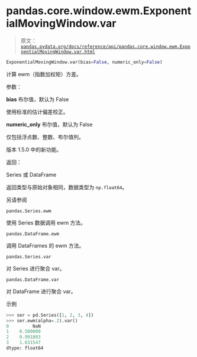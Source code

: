 # pandas.core.window.ewm.ExponentialMovingWindow.var

> 原文：[`pandas.pydata.org/docs/reference/api/pandas.core.window.ewm.ExponentialMovingWindow.var.html`](https://pandas.pydata.org/docs/reference/api/pandas.core.window.ewm.ExponentialMovingWindow.var.html)

```py
ExponentialMovingWindow.var(bias=False, numeric_only=False)
```

计算 ewm（指数加权矩）方差。

参数：

**bias** 布尔值，默认为 False

使用标准的估计偏差校正。

**numeric_only** 布尔值，默认为 False

仅包括浮点数、整数、布尔值列。

版本 1.5.0 中的新功能。

返回：

Series 或 DataFrame

返回类型与原始对象相同，数据类型为 `np.float64`。

另请参阅

`pandas.Series.ewm`

使用 Series 数据调用 ewm 方法。

`pandas.DataFrame.ewm`

调用 DataFrames 的 ewm 方法。

`pandas.Series.var`

对 Series 进行聚合 var。

`pandas.DataFrame.var`

对 DataFrame 进行聚合 var。

示例

```py
>>> ser = pd.Series([1, 2, 3, 4])
>>> ser.ewm(alpha=.2).var()
0         NaN
1    0.500000
2    0.991803
3    1.631547
dtype: float64 
```
